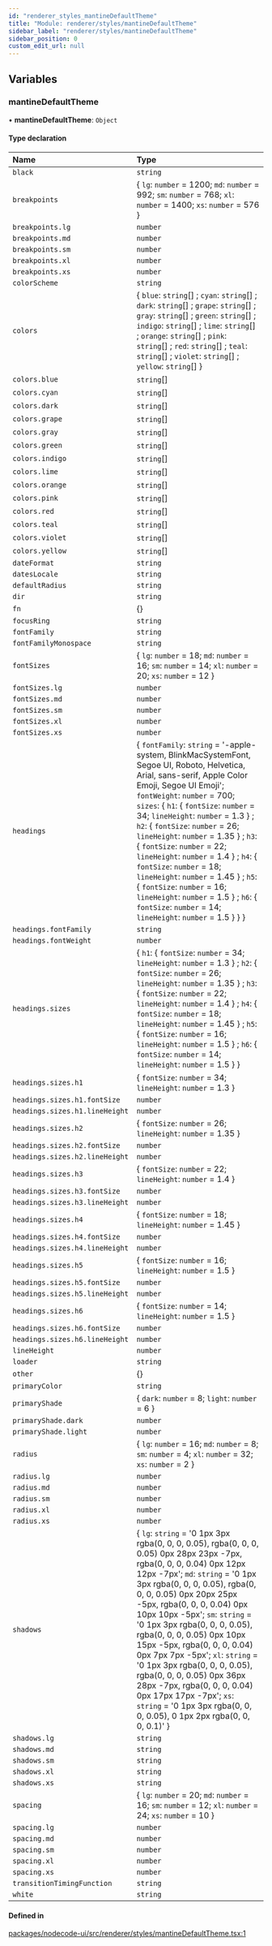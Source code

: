 ```yaml
---
id: "renderer_styles_mantineDefaultTheme"
title: "Module: renderer/styles/mantineDefaultTheme"
sidebar_label: "renderer/styles/mantineDefaultTheme"
sidebar_position: 0
custom_edit_url: null
---
```


## Variables

### mantineDefaultTheme

• **mantineDefaultTheme**: `Object`

#### Type declaration

| Name | Type |
| :------ | :------ |
| `black` | `string` |
| `breakpoints` | { `lg`: `number` = 1200; `md`: `number` = 992; `sm`: `number` = 768; `xl`: `number` = 1400; `xs`: `number` = 576 } |
| `breakpoints.lg` | `number` |
| `breakpoints.md` | `number` |
| `breakpoints.sm` | `number` |
| `breakpoints.xl` | `number` |
| `breakpoints.xs` | `number` |
| `colorScheme` | `string` |
| `colors` | { `blue`: `string`[] ; `cyan`: `string`[] ; `dark`: `string`[] ; `grape`: `string`[] ; `gray`: `string`[] ; `green`: `string`[] ; `indigo`: `string`[] ; `lime`: `string`[] ; `orange`: `string`[] ; `pink`: `string`[] ; `red`: `string`[] ; `teal`: `string`[] ; `violet`: `string`[] ; `yellow`: `string`[]  } |
| `colors.blue` | `string`[] |
| `colors.cyan` | `string`[] |
| `colors.dark` | `string`[] |
| `colors.grape` | `string`[] |
| `colors.gray` | `string`[] |
| `colors.green` | `string`[] |
| `colors.indigo` | `string`[] |
| `colors.lime` | `string`[] |
| `colors.orange` | `string`[] |
| `colors.pink` | `string`[] |
| `colors.red` | `string`[] |
| `colors.teal` | `string`[] |
| `colors.violet` | `string`[] |
| `colors.yellow` | `string`[] |
| `dateFormat` | `string` |
| `datesLocale` | `string` |
| `defaultRadius` | `string` |
| `dir` | `string` |
| `fn` | {} |
| `focusRing` | `string` |
| `fontFamily` | `string` |
| `fontFamilyMonospace` | `string` |
| `fontSizes` | { `lg`: `number` = 18; `md`: `number` = 16; `sm`: `number` = 14; `xl`: `number` = 20; `xs`: `number` = 12 } |
| `fontSizes.lg` | `number` |
| `fontSizes.md` | `number` |
| `fontSizes.sm` | `number` |
| `fontSizes.xl` | `number` |
| `fontSizes.xs` | `number` |
| `headings` | { `fontFamily`: `string` = '-apple-system, BlinkMacSystemFont, Segoe UI, Roboto, Helvetica, Arial, sans-serif, Apple Color Emoji, Segoe UI Emoji'; `fontWeight`: `number` = 700; `sizes`: { `h1`: { `fontSize`: `number` = 34; `lineHeight`: `number` = 1.3 } ; `h2`: { `fontSize`: `number` = 26; `lineHeight`: `number` = 1.35 } ; `h3`: { `fontSize`: `number` = 22; `lineHeight`: `number` = 1.4 } ; `h4`: { `fontSize`: `number` = 18; `lineHeight`: `number` = 1.45 } ; `h5`: { `fontSize`: `number` = 16; `lineHeight`: `number` = 1.5 } ; `h6`: { `fontSize`: `number` = 14; `lineHeight`: `number` = 1.5 }  }  } |
| `headings.fontFamily` | `string` |
| `headings.fontWeight` | `number` |
| `headings.sizes` | { `h1`: { `fontSize`: `number` = 34; `lineHeight`: `number` = 1.3 } ; `h2`: { `fontSize`: `number` = 26; `lineHeight`: `number` = 1.35 } ; `h3`: { `fontSize`: `number` = 22; `lineHeight`: `number` = 1.4 } ; `h4`: { `fontSize`: `number` = 18; `lineHeight`: `number` = 1.45 } ; `h5`: { `fontSize`: `number` = 16; `lineHeight`: `number` = 1.5 } ; `h6`: { `fontSize`: `number` = 14; `lineHeight`: `number` = 1.5 }  } |
| `headings.sizes.h1` | { `fontSize`: `number` = 34; `lineHeight`: `number` = 1.3 } |
| `headings.sizes.h1.fontSize` | `number` |
| `headings.sizes.h1.lineHeight` | `number` |
| `headings.sizes.h2` | { `fontSize`: `number` = 26; `lineHeight`: `number` = 1.35 } |
| `headings.sizes.h2.fontSize` | `number` |
| `headings.sizes.h2.lineHeight` | `number` |
| `headings.sizes.h3` | { `fontSize`: `number` = 22; `lineHeight`: `number` = 1.4 } |
| `headings.sizes.h3.fontSize` | `number` |
| `headings.sizes.h3.lineHeight` | `number` |
| `headings.sizes.h4` | { `fontSize`: `number` = 18; `lineHeight`: `number` = 1.45 } |
| `headings.sizes.h4.fontSize` | `number` |
| `headings.sizes.h4.lineHeight` | `number` |
| `headings.sizes.h5` | { `fontSize`: `number` = 16; `lineHeight`: `number` = 1.5 } |
| `headings.sizes.h5.fontSize` | `number` |
| `headings.sizes.h5.lineHeight` | `number` |
| `headings.sizes.h6` | { `fontSize`: `number` = 14; `lineHeight`: `number` = 1.5 } |
| `headings.sizes.h6.fontSize` | `number` |
| `headings.sizes.h6.lineHeight` | `number` |
| `lineHeight` | `number` |
| `loader` | `string` |
| `other` | {} |
| `primaryColor` | `string` |
| `primaryShade` | { `dark`: `number` = 8; `light`: `number` = 6 } |
| `primaryShade.dark` | `number` |
| `primaryShade.light` | `number` |
| `radius` | { `lg`: `number` = 16; `md`: `number` = 8; `sm`: `number` = 4; `xl`: `number` = 32; `xs`: `number` = 2 } |
| `radius.lg` | `number` |
| `radius.md` | `number` |
| `radius.sm` | `number` |
| `radius.xl` | `number` |
| `radius.xs` | `number` |
| `shadows` | { `lg`: `string` = '0 1px 3px rgba(0, 0, 0, 0.05), rgba(0, 0, 0, 0.05) 0px 28px 23px -7px, rgba(0, 0, 0, 0.04) 0px 12px 12px -7px'; `md`: `string` = '0 1px 3px rgba(0, 0, 0, 0.05), rgba(0, 0, 0, 0.05) 0px 20px 25px -5px, rgba(0, 0, 0, 0.04) 0px 10px 10px -5px'; `sm`: `string` = '0 1px 3px rgba(0, 0, 0, 0.05), rgba(0, 0, 0, 0.05) 0px 10px 15px -5px, rgba(0, 0, 0, 0.04) 0px 7px 7px -5px'; `xl`: `string` = '0 1px 3px rgba(0, 0, 0, 0.05), rgba(0, 0, 0, 0.05) 0px 36px 28px -7px, rgba(0, 0, 0, 0.04) 0px 17px 17px -7px'; `xs`: `string` = '0 1px 3px rgba(0, 0, 0, 0.05), 0 1px 2px rgba(0, 0, 0, 0.1)' } |
| `shadows.lg` | `string` |
| `shadows.md` | `string` |
| `shadows.sm` | `string` |
| `shadows.xl` | `string` |
| `shadows.xs` | `string` |
| `spacing` | { `lg`: `number` = 20; `md`: `number` = 16; `sm`: `number` = 12; `xl`: `number` = 24; `xs`: `number` = 10 } |
| `spacing.lg` | `number` |
| `spacing.md` | `number` |
| `spacing.sm` | `number` |
| `spacing.xl` | `number` |
| `spacing.xs` | `number` |
| `transitionTimingFunction` | `string` |
| `white` | `string` |

#### Defined in

[packages/nodecode-ui/src/renderer/styles/mantineDefaultTheme.tsx:1](https://github.com/bischoff-m/nodecode/blob/1978ab5/packages/nodecode-ui/src/renderer/styles/mantineDefaultTheme.tsx#L1)
